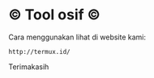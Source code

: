 # © Tool osif ©
Cara menggunakan lihat di website kami:
<!-- wp:code -->
<pre class="wp-block-code"><code>http://termux.id/
</code></pre>
<!-- /wp:code -->

Terimakasih
